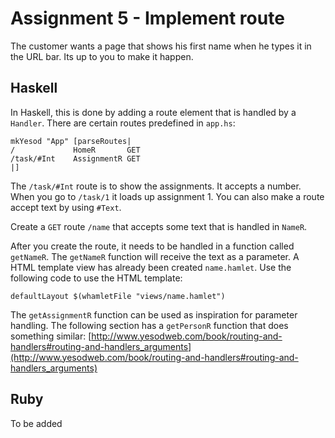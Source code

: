 # Assignment 5 - Implement route

The customer wants a page that shows his first name when he types it in the URL bar. Its up to you to make it happen.

## Haskell

In Haskell, this is done by adding a route element that is handled by a `Handler`. There are certain routes predefined in `app.hs`:

    mkYesod "App" [parseRoutes|
    /             HomeR       GET
    /task/#Int    AssignmentR GET
    |]

The `/task/#Int` route is to show the assignments. It accepts a number. When you go to `/task/1` it loads up assignment 1. You can also make a route accept text by using `#Text`.

Create a `GET` route `/name` that accepts some text that is handled in `NameR`.

After you create the route, it needs to be handled in a function called `getNameR`. The `getNameR` function will receive the text as a parameter. A HTML template view has already been created `name.hamlet`. Use the following code to use the HTML template:

    defaultLayout $(whamletFile "views/name.hamlet")

The `getAssignmentR` function can be used as inspiration for parameter handling. The following section has a `getPersonR` function that does something similar: [http://www.yesodweb.com/book/routing-and-handlers#routing-and-handlers_arguments](http://www.yesodweb.com/book/routing-and-handlers#routing-and-handlers_arguments)

## Ruby

To be added
